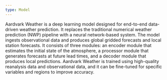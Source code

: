 ```yaml
---
type: Model
---
```


Aardvark Weather is a deep learning model designed for end-to-end data-driven weather prediction. It replaces the traditional numerical weather prediction (NWP) pipeline with a neural network-based system. The model ingests observational data and produces global gridded forecasts and local station forecasts. It consists of three modules: an encoder module that estimates the initial state of the atmosphere, a processor module that generates forecasts at future lead times, and a decoder module that produces local predictions. Aardvark Weather is trained using high-quality reanalysis data and observational data, and it can be fine-tuned for specific variables and regions to improve accuracy.